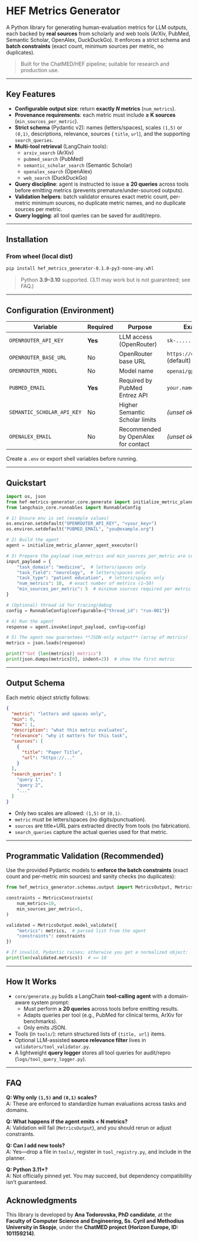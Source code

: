 # HEF Metrics Generator

A Python library for generating human-evaluation metrics for LLM outputs, each backed by **real sources** from
scholarly and web tools (ArXiv, PubMed, Semantic Scholar, OpenAlex, DuckDuckGo). It enforces a strict schema and **batch
constraints** (exact count, minimum sources per metric, no duplicates).

> Built for the ChatMED/HEF pipeline; suitable for research and production use.

---

## Key Features

- **Configurable output size**: return **exactly _N_ metrics** (`num_metrics`).
- **Provenance requirements**: each metric must include **≥ K sources** (`min_sources_per_metric`).
- **Strict schema** (Pydantic v2): names (letters/spaces), scales `(1,5)` or `(0,1)`, descriptions, relevance, sources (
  `title`, `url`), and the supporting `search_queries`.
- **Multi-tool retrieval** (LangChain tools):
    - `arxiv_search` (ArXiv)
    - `pubmed_search` (PubMed)
    - `semantic_scholar_search` (Semantic Scholar)
    - `openalex_search` (OpenAlex)
    - `web_search` (DuckDuckGo)
- **Query discipline**: agent is instructed to issue **≥ 20 queries** across tools before emitting metrics (prevents
  premature/under-sourced outputs).
- **Validation helpers**: batch validator ensures exact metric count, per-metric minimum sources, no duplicate metric
  names, and no duplicate sources per metric.
- **Query logging**: all tool queries can be saved for audit/repro.

---

## Installation

### From wheel (local dist)

```bash
pip install hef_metrics_generator-0.1.0-py3-none-any.whl
```

> Python **3.9–3.10** supported. (3.11 may work but is not guaranteed; see FAQ.)

---

## Configuration (Environment)

| Variable                   | Required | Purpose                             | Example / Default                        |
|----------------------------|----------|-------------------------------------|------------------------------------------|
| `OPENROUTER_API_KEY`       | **Yes**  | LLM access (OpenRouter)             | `sk-.....`                               |
| `OPENROUTER_BASE_URL`      | No       | OpenRouter base URL                 | `https://openrouter.ai/api/v1` (default) |
| `OPENROUTER_MODEL`         | No       | Model name                          | `openai/gpt-4o` (default)                |
| `PUBMED_EMAIL`             | **Yes**  | Required by PubMed Entrez API       | `your.name@example.org`                  |
| `SEMANTIC_SCHOLAR_API_KEY` | No       | Higher Semantic Scholar limits      | *(unset ok)*                             |
| `OPENALEX_EMAIL`           | No       | Recommended by OpenAlex for contact | *(unset ok)*                             |

Create a `.env` or export shell variables before running.

---

## Quickstart

```python
import os, json
from hef-metrics-generator.core.generate import initialize_metric_planner_agent_executor
from langchain_core.runnables import RunnableConfig

# 1) Ensure env is set (example values)
os.environ.setdefault("OPENROUTER_API_KEY", "<your_key>")
os.environ.setdefault("PUBMED_EMAIL", "you@example.org")

# 2) Build the agent
agent = initialize_metric_planner_agent_executor()

# 3) Prepare the payload (num_metrics and min_sources_per_metric are configurable!)
input_payload = {
    "task_domain": "medicine",  # letters/spaces only
    "task_field": "neurology",  # letters/spaces only
    "task_type": "patient education",  # letters/spaces only
    "num_metrics": 10,  # exact number of metrics (1–50)
    "min_sources_per_metric": 5  # minimum sources required per metric (1–20)
}

# (Optional) thread id for tracing/debug
config = RunnableConfig(configurable={"thread_id": "run-001"})

# 4) Run the agent
response = agent.invoke(input_payload, config=config)

# 5) The agent now guarantees **JSON-only output** (array of metrics)
metrics = json.loads(response)

print(f"Got {len(metrics)} metrics")
print(json.dumps(metrics[0], indent=2))  # show the first metric
```

---

## Output Schema

Each metric object strictly follows:

```json
{
  "metric": "letters and spaces only",
  "min": 0,
  "max": 1,
  "description": "what this metric evaluates",
  "relevance": "why it matters for this task",
  "sources": [
    {
      "title": "Paper Title",
      "url": "https://..."
    }
  ],
  "search_queries": [
    "query 1",
    "query 2",
    "..."
  ]
}
```

- Only two scales are allowed: `(1,5)` or `(0,1)`.
- `metric` must be letters/spaces (no digits/punctuation).
- `sources` are title+URL pairs extracted directly from tools (no fabrication).
- `search_queries` capture the actual queries used for that metric.

---

## Programmatic Validation (Recommended)

Use the provided Pydantic models to **enforce the batch constraints** (exact count and per-metric min sources) and
sanity checks (no duplicates):

```python
from hef_metrics_generator.schemas.output import MetricsOutput, MetricsConstraints

constraints = MetricsConstraints(
    num_metrics=10,
    min_sources_per_metric=5,
)

validated = MetricsOutput.model_validate({
    "metrics": metrics,  # parsed list from the agent
    "constraints": constraints
})

# If invalid, Pydantic raises; otherwise you get a normalized object:
print(len(validated.metrics))  # == 10
```

---

## How It Works

- `core/generate.py` builds a LangChain **tool-calling agent** with a domain-aware system prompt:
    - Must perform **≥ 20 queries** across tools before emitting results.
    - Adapts queries per tool (e.g., PubMed for clinical terms, ArXiv for benchmarks).
    - Only emits JSON.
- Tools (in `tools/`): return structured lists of `{title, url}` items.
- Optional LLM-assisted **source relevance filter** lives in `validators/tool_validator.py`.
- A lightweight **query logger** stores all tool queries for audit/repro (`logs/tool_query_logger.py`).

---

## FAQ

**Q: Why only `(1,5)` and `(0,1)` scales?**  
A: These are enforced to standardize human evaluations across tasks and domains.

**Q: What happens if the agent emits < N metrics?**  
A: Validation will fail (`MetricsOutput`), and you should rerun or adjust constraints.

**Q: Can I add new tools?**  
A: Yes—drop a file in `tools/`, register in `tool_registry.py`, and include in the planner.

**Q: Python 3.11+?**  
A: Not officially pinned yet. You may succeed, but dependency compatibility isn’t guaranteed.

## Acknowledgments

This library is developed by **Ana Todorovska, PhD candidate**, at the **Faculty of Computer Science and Engineering,
Ss. Cyril and Methodius University in Skopje**, under the **ChatMED project (Horizon Europe, ID: 101159214)**.
